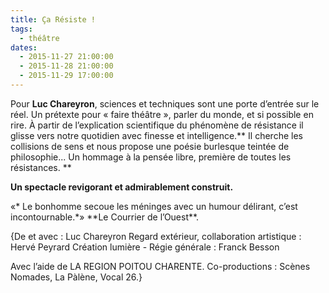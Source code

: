 ```yaml
---
title: Ça Résiste !
tags: 
  - théâtre
dates:
  - 2015-11-27 21:00:00
  - 2015-11-28 21:00:00
  - 2015-11-29 17:00:00
---
```


Pour **Luc Chareyron**, sciences et techniques sont une porte d’entrée sur le réel. Un prétexte pour « faire théâtre », parler du monde, et si possible en rire.
À partir de l’explication scientifique du phénomène de résistance il glisse vers notre quotidien avec finesse et intelligence.** Il cherche les collisions de sens et nous propose une poésie burlesque teintée de philosophie... Un hommage à la pensée libre, première de toutes les résistances. ** 

**Un spectacle revigorant et admirablement construit.**

<quote>
«* Le bonhomme secoue les méninges avec un humour délirant, c’est incontournable.*»
**Le Courrier de l’Ouest**.</quote>


{De et avec : Luc Chareyron
Regard extérieur, collaboration artistique : Hervé Peyrard
 Création lumière - Régie générale : Franck Besson

Avec l’aide de LA REGION POITOU CHARENTE. Co-productions : Scènes Nomades, La Pàlène, Vocal 26.}
